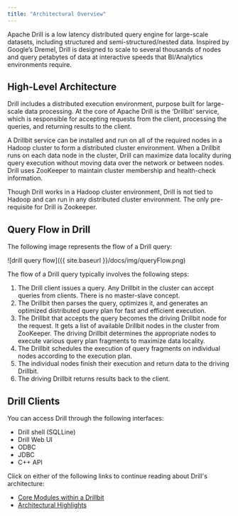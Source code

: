 ```yaml
---
title: "Architectural Overview"
---
```

Apache Drill is a low latency distributed query engine for large-scale
datasets, including structured and semi-structured/nested data. Inspired by
Google’s Dremel, Drill is designed to scale to several thousands of nodes and
query petabytes of data at interactive speeds that BI/Analytics environments
require.

## High-Level Architecture

Drill includes a distributed execution environment, purpose built for large-
scale data processing. At the core of Apache Drill is the ‘Drillbit’ service,
which is responsible for accepting requests from the client, processing the
queries, and returning results to the client.

A Drillbit service can be installed and run on all of the required nodes in a
Hadoop cluster to form a distributed cluster environment. When a Drillbit runs
on each data node in the cluster, Drill can maximize data locality during
query execution without moving data over the network or between nodes. Drill
uses ZooKeeper to maintain cluster membership and health-check information.

Though Drill works in a Hadoop cluster environment, Drill is not tied to
Hadoop and can run in any distributed cluster environment. The only pre-
requisite for Drill is Zookeeper.

## Query Flow in Drill

The following image represents the flow of a Drill query:
 
![drill query flow]({{ site.baseurl }}/docs/img/queryFlow.png)

The flow of a Drill query typically involves the following steps:

  1. The Drill client issues a query. Any Drillbit in the cluster can accept queries from clients. There is no master-slave concept.
  2. The Drillbit then parses the query, optimizes it, and generates an optimized distributed query plan for fast and efficient execution.
  3. The Drillbit that accepts the query becomes the driving Drillbit node for the request. It gets a list of available Drillbit nodes in the cluster from ZooKeeper. The driving Drillbit determines the appropriate nodes to execute various query plan fragments to maximize data locality.
  4. The Drillbit schedules the execution of query fragments on individual nodes according to the execution plan.
  5. The individual nodes finish their execution and return data to the driving Drillbit.
  6. The driving Drillbit returns results back to the client.

## Drill Clients

You can access Drill through the following interfaces:

  * Drill shell (SQLLine)
  * Drill Web UI
  * ODBC 
  * JDBC
  * C++ API

Click on either of the following links to continue reading about Drill's
architecture:

  * [Core Modules within a Drillbit](http://drill.apache.org/docs/core-modules-within-a-drillbit)
  * [Architectural Highlights](http://drill.apache.org/docs/architectural-highlights)